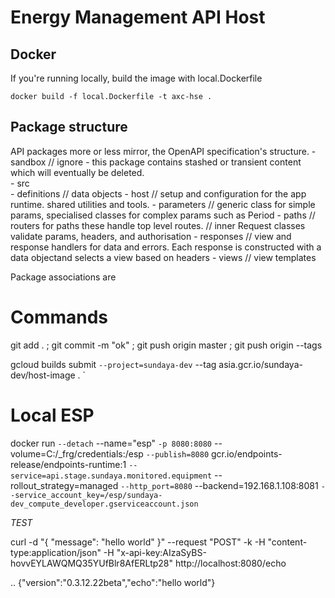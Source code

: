 # Energy Management API Host

## Docker

If you're running locally, build the image with local.Dockerfile

```
docker build -f local.Dockerfile -t axc-hse .

```

## Package structure 

API packages more or less mirror, the OpenAPI specification's structure.
    - sandbox               // ignore - this package contains stashed or transient content which will eventually be deleted.   
    - src                 
        - definitions       // data objects
        - host              // setup and configuration for the app runtime. shared utilities and tools.
        - parameters        // generic class for simple params, specialised classes for complex params such as Period
        - paths             // routers for paths these handle top level routes. 
                            // inner Request classes validate params, headers, and authorisation
        - responses         // view and response handlers for data and errors. Each response is constructed with a data objectand selects a view based on headers
        - views             // view templates

Package associations are  


# Commands

git add . ; git commit -m "ok" ; git push origin master ; git push origin --tags

gcloud builds submit `
    --project=sundaya-dev `
    --tag asia.gcr.io/sundaya-dev/host-image . `



# Local ESP

docker run `
    --detach `
    --name="esp" `
    -p 8080:8080 `
    --volume=C:/_frg/credentials:/esp `
    --publish=8080 `
    gcr.io/endpoints-release/endpoints-runtime:1 `
    --service=api.stage.sundaya.monitored.equipment `
    --rollout_strategy=managed `
    --http_port=8080 `
    --backend=192.168.1.108:8081 `
    --service_account_key=/esp/sundaya-dev_compute_developer.gserviceaccount.json `

_TEST_

curl -d "{ \"message\": \"hello world\" }" --request "POST" -k -H "content-type:application/json" -H "x-api-key:AIzaSyBS-hovvEYLAWQMQ35YUfBlr8AfERLtp28" http://localhost:8080/echo

.. {"version":"0.3.12.22beta","echo":"hello world"}